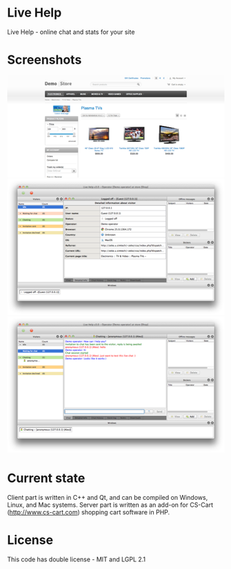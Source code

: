 Live Help
=========

Live Help - online chat and stats for your site

Screenshots
===========

![Website part](screenshots/1.png)
![Visitor info](screenshots/2.png)
![Chat window](screenshots/3.png)


Current state
=============

Client part is written in C++ and Qt, and can be compiled on Windows, Linux, and Mac systems.
Server part is written as an add-on for CS-Cart (http://www.cs-cart.com) shopping cart software in PHP.

License
=======

This code has double license - MIT and LGPL 2.1
